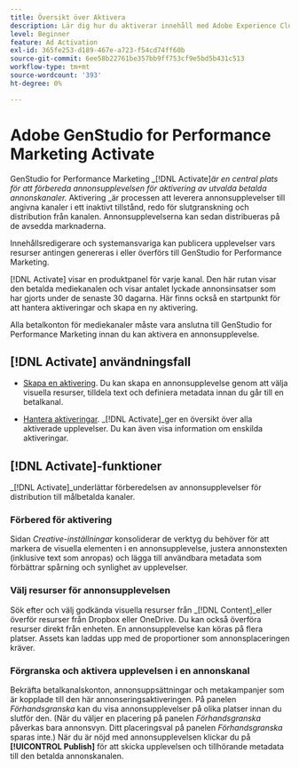 ```yaml
---
title: Översikt över Aktivera
description: Lär dig hur du aktiverar innehåll med Adobe Experience Cloud och tredjepartsprogram.
level: Beginner
feature: Ad Activation
exl-id: 365fe253-d189-467e-a723-f54cd74ff60b
source-git-commit: 6ee58b22761be357bb9ff753cf9e5bd5b431c513
workflow-type: tm+mt
source-wordcount: '393'
ht-degree: 0%

---
```


# Adobe GenStudio for Performance Marketing Activate

GenStudio for Performance Marketing _[!DNL Activate]_är en central plats för att förbereda annonsupplevelsen för aktivering av utvalda betalda annonskanaler._ Aktivering _är processen att leverera annonsupplevelser till angivna kanaler i ett inaktivt tillstånd, redo för slutgranskning och distribution från kanalen. Annonsupplevelserna kan sedan distribueras på de avsedda marknaderna.

Innehållsredigerare och systemansvariga kan publicera upplevelser vars resurser antingen genereras i eller överförs till GenStudio for Performance Marketing.

[!DNL Activate] visar en produktpanel för varje kanal. Den här rutan visar den betalda mediekanalen och visar antalet lyckade annonsinsatser som har gjorts under de senaste 30 dagarna. Här finns också en startpunkt för att hantera aktiveringar och skapa en ny aktivering.

Alla betalkonton för mediekanaler måste vara anslutna till GenStudio for Performance Marketing innan du kan aktivera en annonsupplevelse.

## [!DNL Activate] användningsfall

* [Skapa en aktivering](create-activation.md). Du kan skapa en annonsupplevelse genom att välja visuella resurser, tilldela text och definiera metadata innan du går till en betalkanal.

* [Hantera aktiveringar](manage-activations.md). _[!DNL Activate]_ger en översikt över alla aktiverade upplevelser. Du kan även visa information om enskilda aktiveringar.

## [!DNL Activate]-funktioner

_[!DNL Activate]_underlättar förberedelsen av annonsupplevelser för distribution till målbetalda kanaler.

### Förbered för aktivering

Sidan _Creative-inställningar_ konsoliderar de verktyg du behöver för att markera de visuella elementen i en annonsupplevelse, justera annonstexten (inklusive text som anropas) och lägga till användbara metadata som förbättrar spårning och synlighet av upplevelser.

### Välj resurser för annonsupplevelsen

Sök efter och välj godkända visuella resurser från _[!DNL Content]_eller överför resurser från Dropbox eller OneDrive. Du kan också överföra resurser direkt från enheten. En annonsupplevelse kan köras på flera platser. Assets kan laddas upp med de proportioner som annonsplaceringen kräver.

### Förgranska och aktivera upplevelsen i en annonskanal

Bekräfta betalkanalskonton, annonsuppsättningar och metakampanjer som är kopplade till den här annonseringsaktiveringen. På panelen _Förhandsgranska_ kan du visa annonsupplevelser på olika platser innan du slutför den. (När du väljer en placering på panelen _Förhandsgranska_ påverkas bara annonsvyn. Ditt placeringsval på panelen _Förhandsgranska_ sparas inte.) När du är nöjd med annonsupplevelsen klickar du på **[!UICONTROL Publish]** för att skicka upplevelsen och tillhörande metadata till den betalda annonskanalen.
